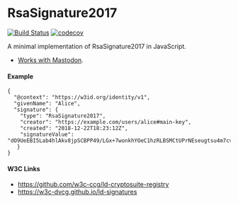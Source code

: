 # RsaSignature2017

[![Build Status](https://travis-ci.org/transmute-industries/RsaSignature2017.svg?branch=master)](https://travis-ci.org/transmute-industries/RsaSignature2017) [![codecov](https://codecov.io/gh/transmute-industries/RsaSignature2017/branch/master/graph/badge.svg)](https://codecov.io/gh/transmute-industries/RsaSignature2017)

A minimal implementation of RsaSignature2017 in JavaScript.

- [Works with Mastodon](https://github.com/tootsuite/mastodon/blob/cabdbb7f9c1df8007749d07a2e186bb3ad35f62b/app/lib/activitypub/linked_data_signature.rb#L37).

#### Example

```
{
  "@context": "https://w3id.org/identity/v1",
  "givenName": "Alice",
  "signature": {
    "type": "RsaSignature2017",
    "creator": "https://example.com/users/alice#main-key",
    "created": "2018-12-22T18:23:12Z",
    "signatureValue": "dO9UeEBI5Lab4hlAkv8jpSCBPP49/LGx+7wonkhYOeC1hzRLBSMCtUPrNEseugtsu4m7cv7ZOSKiyN/d+b9eEyK/iFKkAi2oEunQOoLsX4hsm451VakuH4eFMOJh2G77+yUwuebb74zKfKFeE/KR+yh7pxkr2LuFzNYTfSTpQaMmVE1LUy5XOMIsCWIE3LL4qZAdP5cLqCdPRgqCHsSafqL0EOHunNTzE/bTrM38ptuMEL2zGQTFif3NCtNzW1SvKvZSel03KQ6uNUZbdDD8i9IYbzJrmjzYz5owY/ospVB6f3KoS0TRgYFU25EIp/a8PWHz7uNSzJkBUnT514gRvA=="
   }
}
```

#### W3C Links

- https://github.com/w3c-ccg/ld-cryptosuite-registry
- https://w3c-dvcg.github.io/ld-signatures
